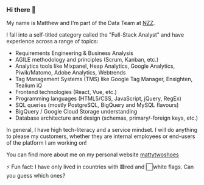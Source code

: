 ### Hi there 👋

My name is Matthew and I'm part of the Data Team at [NZZ](https://www.nzz.ch "Neue Zürcher Zeitung").

I fall into a self-titled category called the "Full-Stack Analyst" and have experience across a range of topics:
- Requirements Engineering & Business Analysis
- AGILE methodology and principles (Scrum, Kanban, etc.)
- Analytics tools like Mixpanel, Heap Analytics, Google Analytics, Piwik/Matomo, Adobe Analytics, Webtrends
- Tag Management Systems (TMS) like Google Tag Manager, Ensighten, Tealium iQ
- Frontend technologies (React, Vue, etc.)
- Programming languages (HTML5/CSS, JavaScript, jQuery, RegEx)
- SQL queries (mostly PostgreSQL, BigQuery and MySQL flavours)
- BigQuery / Google Cloud Storage understanding
- Database architecture and design (schemas, primary/-foreign keys, etc.)

In general, I have high tech-literacy and a service mindset. I will do anything to please my customers, whether they are internal employees or end-users of the platform I am working on!

You can find more about me on my personal website [mattytwoshoes](https://mattytwoshoes.com "mattytwoshoes.com - my personal site")

⚡ Fun fact: I have only lived in countries with 🟥red and ⬜white flags. Can you guess which ones?